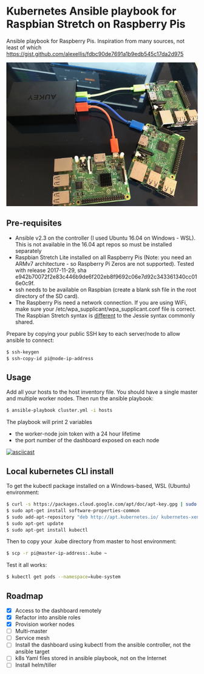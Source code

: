 # Kubernetes Ansible playbook for Raspbian Stretch on Raspberry Pis

Ansible playbook for Raspberry Pis. Inspiration from many sources, not least of which https://gist.github.com/alexellis/fdbc90de7691a1b9edb545c17da2d975

![](cluster.jpg)

## Pre-requisites

* Ansible v2.3 on the controller (I used Ubuntu 16.04 on Windows - WSL). This is not available in the 16.04 apt repos so must be installed separately
* Raspbian Stretch Lite installed on all Raspberry Pis (Note: you need an ARMv7 architecture - so Raspberry Pi Zeros are not supported). Tested with release 2017-11-29, sha e942b70072f2e83c446b9de6f202eb8f9692c06e7d92c343361340cc016e0c9f.
* ssh needs to be available on Raspbian (create a blank ssh file in the root directory of the SD card).
* The Raspberry Pis need a network connection. If you are using WiFi, make sure your /etc/wpa_supplicant/wpa_supplicant.conf file is correct. The Raspbian Stretch syntax is [different](https://howchoo.com/g/ndy1zte2yjn/how-to-set-up-wifi-on-your-raspberry-pi-without-ethernet) to the Jessie syntax commonly shared. 

Prepare by copying your public SSH key to each server/node to allow ansible to connect:

```bash
$ ssh-keygen
$ ssh-copy-id pi@node-ip-address
```

## Usage

Add all your hosts to the host inventory file. You should have a single master and multiple worker nodes. Then run the ansible playbook: 

```bash 
$ ansible-playbook cluster.yml -i hosts
```

The playbook will print 2 variables
* the worker-node join token with a 24 hour lifetime
* the port number of the dashboard exposed on each node

[![asciicast](https://asciinema.org/a/2idgjSVX9A2UUpLROCdYlQUKC.png)](https://asciinema.org/a/2idgjSVX9A2UUpLROCdYlQUKC?speed=4)

## Local kubernetes CLI install

To get the kubectl package installed on a Windows-based, WSL (Ubuntu) environment: 

```bash
$ curl -s https://packages.cloud.google.com/apt/doc/apt-key.gpg | sudo apt-key add -
$ sudo apt-get install software-properties-common
$ sudo add-apt-repository "deb http://apt.kubernetes.io/ kubernetes-xenial main"
$ sudo apt-get update
$ sudo apt-get install kubectl
```

Then to copy your .kube directory from master to host environment:

```bash
$ scp -r pi@master-ip-address:.kube ~
```

Test it all works:

```bash
$ kubectl get pods --namespace=kube-system
```

## Roadmap

- [x] Access to the dashboard remotely
- [x] Refactor into ansible roles
- [x] Provision worker nodes
- [ ] Multi-master
- [ ] Service mesh
- [ ] Install the dashboard using kubectl from the ansible controller, not the ansible target
- [ ] k8s Yaml files stored in ansible playbook, not on the Internet
- [ ] Install helm/tiller
